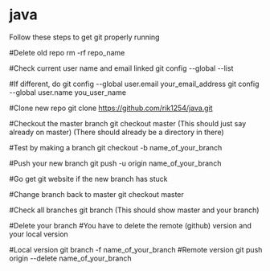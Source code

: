 # java

Follow these steps to get git properly running

#Delete old repo
rm -rf repo_name

#Check current user name and email linked
git config --global --list

#If different, do
git config --global user.email your_email_address
git config --global user.name you_user_name

#Clone new repo
git clone https://github.com/rik1254/java.git

#Checkout the master branch
git checkout master
(This should just say already on master)
(There should already be a directory in there)

#Test by making a branch
git checkout -b name_of_your_branch

#Push your new branch
git push -u origin name_of_your_branch

#Go get git website if the new branch has stuck

#Change branch back to master
git checkout master

#Check all branches
git branch
(This should show master and your branch)

#Delete your branch
#You have to delete the remote (github) version and your local version

#Local version
git branch -f name_of_your_branch
#Remote version
git push origin --delete name_of_your_branch
